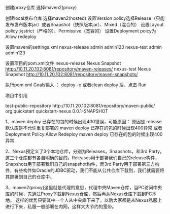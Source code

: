 创建proxy仓库
选择maven2(proxy)

创建local发布仓库
选择maven2(hosted)
设置Version policy选择Release（只能发布发布版本jar）或者Snapshot（快照版本jar）、Mixed（混合的）
设置Layout policy 为strict（严格的）、Permissive（宽容的）
设置Deployment poicy为Allow redeploy


设置maven的settings.xml
<servers>
<server>
      <id>nexus-release</id>
      <username>admin</username>
      <password>admin123</password>
     </server>
    <server>
      <id>nexus-test</id>
      <username>admin</username>
      <password>admin123</password>
     </server>
  </servers>


设置项目的pom.xml文件
<distributionManagement>
	<repository>
		<id>nexus-release</id>
		<name>Nexus Snapshot</name>
		<url>http://10.11.20.102:8081/repository/maven-releases/</url>
	</repository>
	<snapshotRepository>
		<id>nexus-test</id>
		<name>Nexus Snapshot</name>
		<url>http://10.11.20.102:8081/repository/maven-snapshots/</url>
	</snapshotRepository>
</distributionManagement>


执行pom.xml
Goals输入 ： deploy -e     或者clean deploy 后，点击 Run



项目中引用

<repositories>
	<repository>
		<id>test-public-repository</id>
			<url>http://10.11.20.102:8081/repository/maven-public/</url>
	</repository>
</repositories>

<dependencies>
<dependency>
		<groupId>org.quickstart</groupId>
		<artifactId>quickstart-nexus</artifactId>
		<version>0.0.1-SNAPSHOT</version>
	</dependency>
</dependencies>


1、maven deploy 已存在的包的时候出现400错误，可能原因：
原因是 release 默认库是不允许重复部署的
maven deploy 已存在的包的时候出现400异常
或者
Deployment Policy:Allow Redeploy
maven deploy 已存在的包的时候出现400异常

2、Nexus预定义了3个本地仓库，分别为Releases，Snapshots，和3rd Party。这三个仓库都有各自明确的目的。Releases用于部署我们自己的release构件，Snapshots用于部署我们自己的snapshot构件，而3rd Party用于部署第三方构件，有些构件如Oracle的JDBC驱动，我们不能从公共仓库下载到，我们就需要将其部署到自己的仓库中。

3、maven2(proxy)这里就是代理的意思，代理中央Maven仓库，当PC访问中央库的时候，先通过Proxy下载到Nexus仓库，然后再从Nexus仓库下载到PC本地。
这样的优势只要其中一个人从中央库下来了，以后大家都是从Nexus私服上进行下来，私服一般部署在内网，这样大大节约的宽带。





